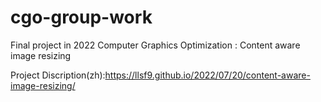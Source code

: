 # cgo-group-work
Final project in 2022 Computer Graphics Optimization : Content aware image resizing

Project Discription(zh):https://llsf9.github.io/2022/07/20/content-aware-image-resizing/
